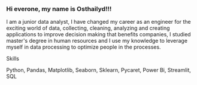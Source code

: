 ### Hi everone, my name is Osthailyd!!!

I am a junior data analyst, I have changed my career as an engineer for the exciting world of data, collecting, cleaning, analyzing and creating applications to improve decision making that benefits companies, I studied master's degree in human resources and I use my knowledge to leverage myself in data processing to optimize people in the processes.

Skills

Python, Pandas, Matplotlib, Seaborn, Sklearn, Pycaret, Power Bi, Streamlit, SQL 



